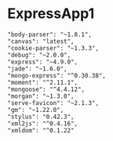 ﻿# ExpressApp1

    "body-parser": "~1.8.1",
    "canvas": "latest",
    "cookie-parser": "~1.3.3",
    "debug": "~2.0.0",
    "express": "~4.9.0",
    "jade": "~1.6.0",
    "mongo-express": "^0.30.38",
    "moment": "^2.11.1",
    "mongoose": "^4.4.12",
    "morgan": "~1.3.0",
    "serve-favicon": "~2.1.3",
    "gm": "~1.22.0",
    "stylus": "0.42.3",
    "xml2js": "^0.4.16",
    "xmldom": "^0.1.22"
